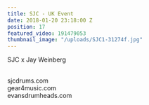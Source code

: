 ```yaml
---
title: SJC - UK Event
date: 2018-01-20 23:18:00 Z
position: 17
featured_video: 191479053
thumbnail_image: "/uploads/SJC1-31274f.jpg"
---
```


SJC x Jay Weinberg

<br>sjcdrums.com<br>
gear4music.com<br>
evansdrumheads.com​